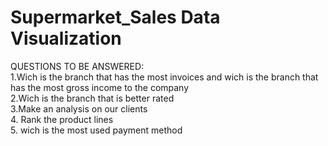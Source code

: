 # Supermarket_Sales Data Visualization

QUESTIONS TO BE ANSWERED:  
1.Wich is the branch that has the most invoices and wich is the branch that has the most gross income to the company  
2.Wich is the branch that is better rated   
3.Make an analysis on our clients  
4. Rank the product lines  
5. wich is the most used payment method   
